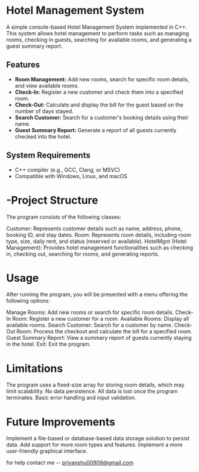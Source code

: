 # Hotel Management System

A simple console-based Hotel Management System implemented in C++. This system allows hotel management to perform tasks such as managing rooms, checking in guests, searching for available rooms, and generating a guest summary report.

## Features

- **Room Management:** Add new rooms, search for specific room details, and view available rooms.
- **Check-In:** Register a new customer and check them into a specified room.
- **Check-Out:** Calculate and display the bill for the guest based on the number of days stayed.
- **Search Customer:** Search for a customer's booking details using their name.
- **Guest Summary Report:** Generate a report of all guests currently checked into the hotel.

## System Requirements

- C++ compiler (e.g., GCC, Clang, or MSVC)
- Compatible with Windows, Linux, and macOS


# -Project Structure
The program consists of the following classes:

Customer: Represents customer details such as name, address, phone, booking ID, and stay dates.
Room: Represents room details, including room type, size, daily rent, and status (reserved or available).
HotelMgnt (Hotel Management): Provides hotel management functionalities such as checking in, checking out, searching for rooms, and generating reports.
# Usage
After running the program, you will be presented with a menu offering the following options:

Manage Rooms: Add new rooms or search for specific room details.
Check-In Room: Register a new customer for a room.
Available Rooms: Display all available rooms.
Search Customer: Search for a customer by name.
Check-Out Room: Process the checkout and calculate the bill for a specified room.
Guest Summary Report: View a summary report of guests currently staying in the hotel.
Exit: Exit the program.



#  Limitations
The program uses a fixed-size array for storing room details, which may limit scalability.
No data persistence. All data is lost once the program terminates.
Basic error handling and input validation.



# Future Improvements
Implement a file-based or database-based data storage solution to persist data.
Add support for more room types and features.
Implement a more user-friendly graphical interface.

for help contact me -- priyanshu00909@gmail.com
